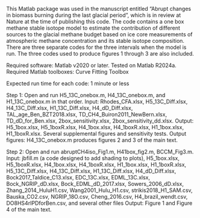 This Matlab package was used in the manuscript entitled “Abrupt changes in biomass burning during the last glacial period”, 
which is in review at Nature at the time of publishing this code. The code contains a one box methane stable isotope model 
to estimate the contribution of different sources to the glacial methane budget based on ice core measurements of atmospheric 
methane concentration and its stable isotope composition. There are three separate codes for the three intervals when the
model is run. The three codes used to produce figures 1 through 3 are also included. 

Required software: Matlab v2020 or later. Tested on Matlab R2024a. Required Matlab toolboxes: Curve Fitting Toolbox

Expected run time for each code: 1 minute or less

Step 1: Open and run H5_13C_onebox.m, H4_13C_onebox.m, and H1_13C_onebox.m in that order.
	Input: Rhodes_CFA.xlsx, H5_13C_Diff.xlsx, H4_13C_Diff.xlsx, H1_13C_Diff.xlsx, H4_dD_Diff.xlsx, TAL_age_Ben_BZT2018.xlsx, 
  TD_CH4_Buiron2011_NewBern.xlsx, TD_dD_for_Ben.xlsx, 2box_sensitivity.xlsx, 2box_sensitivity_dd.xlsx.
	Output: H5_1box.xlsx, H5_1boxR.xlsx, H4_1box.xlsx, H4_1boxR.xlsx, H1_1box.xlsx, H1_1boxR.xlsx. Several supplemental figures and sensitivity tests. 
 	Output figures: H4_13C_onebox.m produces figures 2 and 3 of the main text. 

Step 2: Open and run abruptCH4iso_Fig1.m, H41box_fig2.m, BCCM_Fig3.m.
	Input: jbfill.m (a code designed to add shading to plots), H5_1box.xlsx, H5_1boxR.xlsx, H4_1box.xlsx, H4_1boxR.xlsx, 
  H1_1box.xlsx, H1_1boxR.xlsx, H5_13C_Diff.xlsx, H4_13C_Diff.xlsx, H1_13C_Diff.xlsx, H4_dD_Diff.xlsx, Bock2017_Taldice_C13.xlsx,
  EDC_13C.xlsx, EDML_13C.xlsx, Bock_NGRIP_dD.xlsx, Bock_EDML_dD_2017.xlsx, Sowers_2006_dD.xlsx, Zhang_2014_HuluH1.csv,
  Wang2001_Hulu_H1.csv, strikis2018_H1_SAM.csv, Bauska_CO2.csv, NGRIP_18O.csv, Cheng_2016.csv, H4_brazil_wendt.csv,
  DO8HS4rIPDforBen.csv, and several other files
  	Output: Figure 1 and Figure 4 of the main text.
